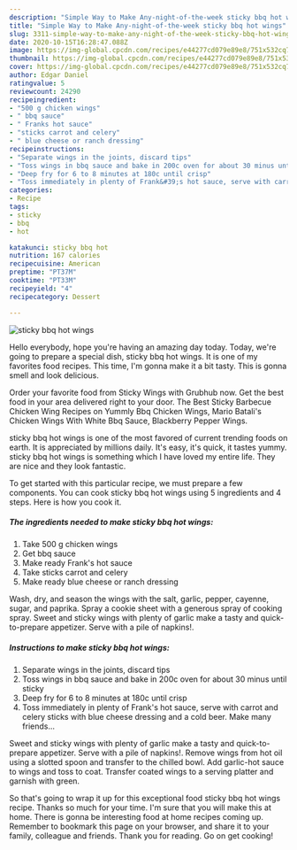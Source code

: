 ```yaml
---
description: "Simple Way to Make Any-night-of-the-week sticky bbq hot wings"
title: "Simple Way to Make Any-night-of-the-week sticky bbq hot wings"
slug: 3311-simple-way-to-make-any-night-of-the-week-sticky-bbq-hot-wings
date: 2020-10-15T16:28:47.088Z
image: https://img-global.cpcdn.com/recipes/e44277cd079e89e8/751x532cq70/sticky-bbq-hot-wings-recipe-main-photo.jpg
thumbnail: https://img-global.cpcdn.com/recipes/e44277cd079e89e8/751x532cq70/sticky-bbq-hot-wings-recipe-main-photo.jpg
cover: https://img-global.cpcdn.com/recipes/e44277cd079e89e8/751x532cq70/sticky-bbq-hot-wings-recipe-main-photo.jpg
author: Edgar Daniel
ratingvalue: 5
reviewcount: 24290
recipeingredient:
- "500 g chicken wings"
- " bbq sauce"
- " Franks hot sauce"
- "sticks carrot and celery"
- " blue cheese or ranch dressing"
recipeinstructions:
- "Separate wings in the joints, discard tips"
- "Toss wings in bbq sauce and bake in 200c oven for about 30 minus until sticky"
- "Deep fry for 6 to 8 minutes at 180c until crisp"
- "Toss immediately in plenty of Frank&#39;s hot sauce, serve with carrot and celery sticks with blue cheese dressing and a cold beer. Make many friends..."
categories:
- Recipe
tags:
- sticky
- bbq
- hot

katakunci: sticky bbq hot 
nutrition: 167 calories
recipecuisine: American
preptime: "PT37M"
cooktime: "PT33M"
recipeyield: "4"
recipecategory: Dessert

---
```



![sticky bbq hot wings](https://img-global.cpcdn.com/recipes/e44277cd079e89e8/751x532cq70/sticky-bbq-hot-wings-recipe-main-photo.jpg)

Hello everybody, hope you're having an amazing day today. Today, we're going to prepare a special dish, sticky bbq hot wings. It is one of my favorites food recipes. This time, I'm gonna make it a bit tasty. This is gonna smell and look delicious.

Order your favorite food from Sticky Wings with Grubhub now. Get the best food in your area delivered right to your door. The Best Sticky Barbecue Chicken Wing Recipes on Yummly Bbq Chicken Wings, Mario Batali&#39;s Chicken Wings With White Bbq Sauce, Blackberry Pepper Wings.

sticky bbq hot wings is one of the most favored of current trending foods on earth. It is appreciated by millions daily. It's easy, it's quick, it tastes yummy. sticky bbq hot wings is something which I have loved my entire life. They are nice and they look fantastic.


To get started with this particular recipe, we must prepare a few components. You can cook sticky bbq hot wings using 5 ingredients and 4 steps. Here is how you cook it.

<!--inarticleads1-->

##### The ingredients needed to make sticky bbq hot wings:

1. Take 500 g chicken wings
1. Get  bbq sauce
1. Make ready  Frank&#39;s hot sauce
1. Take sticks carrot and celery
1. Make ready  blue cheese or ranch dressing


Wash, dry, and season the wings with the salt, garlic, pepper, cayenne, sugar, and paprika. Spray a cookie sheet with a generous spray of cooking spray. Sweet and sticky wings with plenty of garlic make a tasty and quick-to-prepare appetizer. Serve with a pile of napkins!. 

<!--inarticleads2-->

##### Instructions to make sticky bbq hot wings:

1. Separate wings in the joints, discard tips
1. Toss wings in bbq sauce and bake in 200c oven for about 30 minus until sticky
1. Deep fry for 6 to 8 minutes at 180c until crisp
1. Toss immediately in plenty of Frank&#39;s hot sauce, serve with carrot and celery sticks with blue cheese dressing and a cold beer. Make many friends...


Sweet and sticky wings with plenty of garlic make a tasty and quick-to-prepare appetizer. Serve with a pile of napkins!. Remove wings from hot oil using a slotted spoon and transfer to the chilled bowl. Add garlic-hot sauce to wings and toss to coat. Transfer coated wings to a serving platter and garnish with green. 

So that's going to wrap it up for this exceptional food sticky bbq hot wings recipe. Thanks so much for your time. I'm sure that you will make this at home. There is gonna be interesting food at home recipes coming up. Remember to bookmark this page on your browser, and share it to your family, colleague and friends. Thank you for reading. Go on get cooking!
